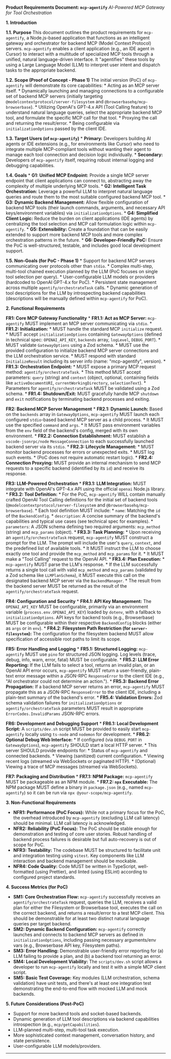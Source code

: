 **Product Requirements Document: `mcp-agentify`**
*AI-Powered MCP Gateway for Tool Orchestration*

**1. Introduction**

**1.1. Purpose**
This document outlines the product requirements for `mcp-agentify`, a Node.js-based application that functions as an intelligent gateway and orchestrator for backend MCP (Model Context Protocol) servers. `mcp-agentify` enables a client application (e.g., an IDE agent in Cursor) to interact with a multitude of specialized MCP tools through a unified, natural language-driven interface. It "agentifies" these tools by using a Large Language Model (LLM) to interpret user intent and dispatch tasks to the appropriate backend.

**1.2. Scope (Proof of Concept - Phase 1)**
The initial version (PoC) of `mcp-agentify` will demonstrate its core capabilities:
    *   Acting as an MCP server itself.
    *   Dynamically launching and managing connections to a configurable set of backend MCP servers (initially targeting `@modelcontextprotocol/server-filesystem` and `@browserbasehq/mcp-browserbase`).
    *   Utilizing OpenAI's GPT-4.x API (Tool Calling feature) to understand natural language queries, select the appropriate backend MCP tool, and formulate the specific MCP call for that tool.
    *   Proxying the call and returning the result/error.
    *   Being configurable via `initializationOptions` passed by the client IDE.

**1.3. Target Users (of `mcp-agentify`)**
    *   **Primary:** Developers building AI agents or IDE extensions (e.g., for environments like Cursor) who need to integrate multiple MCP-compliant tools without wanting their agent to manage each tool connection and decision logic individually.
    *   **Secondary:** Developers of `mcp-agentify` itself, requiring robust internal logging and debugging capabilities.

**1.4. Goals**
    *   **G1: Unified MCP Endpoint:** Provide a single MCP server endpoint that client applications can connect to, abstracting away the complexity of multiple underlying MCP tools.
    *   **G2: Intelligent Task Orchestration:** Leverage a powerful LLM to interpret natural language queries and route them to the most suitable configured backend MCP tool.
    *   **G3: Dynamic Backend Management:** Allow flexible configuration of backend MCP tools (their launch commands, arguments, and necessary API keys/environment variables) via `initializationOptions`.
    *   **G4: Simplified Client Logic:** Reduce the burden on client applications (IDE agents) by centralizing the tool selection and MCP call formulation logic within `mcp-agentify`.
    *   **G5: Extensibility:** Create a foundation that can be easily extended to support more backend MCP tools and more complex orchestration patterns in the future.
    *   **G6: Developer-Friendly PoC:** Ensure the PoC is well-structured, testable, and includes good local development support.

**1.5. Non-Goals (for PoC - Phase 1)**
    *   Support for backend MCP servers communicating over protocols other than `stdio`.
    *   Complex multi-step, multi-tool chained execution planned by the LLM (PoC focuses on single tool selection per query).
    *   User-configurable LLM models or providers (hardcoded to OpenAI GPT-4.x for PoC).
    *   Persistent state management across multiple `agentify/orchestrateTask` calls.
    *   Dynamic generation of tool descriptions for the LLM by introspecting backend capabilities (descriptions will be manually defined within `mcp-agentify` for PoC).

**2. Functional Requirements**

**FR1: Core MCP Gateway Functionality**
    *   **FR1.1: Act as MCP Server:** `mcp-agentify` MUST implement an MCP server communicating via `stdio`.
    *   **FR1.2: Initialization:**
        *   MUST handle the standard MCP `initialize` request.
        *   MUST accept `initializationOptions` containing `GatewayOptions` (defined in technical spec: `OPENAI_API_KEY`, `backends` array, `logLevel`, `DEBUG_PORT`).
        *   MUST validate `GatewayOptions` using a Zod schema.
        *   MUST use the provided configuration to initialize backend MCP server connections and the LLM orchestration service.
        *   MUST respond with standard `InitializeResult` including its server info (name: "mcp-agentify", version).
    *   **FR1.3: Orchestration Endpoint:**
        *   MUST expose a primary MCP request method: `agentify/orchestrateTask`.
        *   This method MUST accept parameters: `query` (string) and `context` (object, optional, containing fields like `activeDocumentURI`, `currentWorkingDirectory`, `selectionText`).
        *   Parameters for `agentify/orchestrateTask` MUST be validated using a Zod schema.
    *   **FR1.4: Shutdown/Exit:** MUST gracefully handle MCP `shutdown` and `exit` notifications by terminating backend processes and exiting.

**FR2: Backend MCP Server Management**
    *   **FR2.1: Dynamic Launch:** Based on the `backends` array in `GatewayOptions`, `mcp-agentify` MUST launch each configured `stdio`-based backend MCP server as a child process.
        *   It MUST use the specified `command` and `args`.
        *   It MUST pass environment variables from the `env` field of the backend's config, merged with its own environment.
    *   **FR2.2: Connection Establishment:** MUST establish a `vscode-jsonrpc/node` `MessageConnection` to each successfully launched backend server via its `stdio`.
    *   **FR2.3: Lifecycle Management:**
        *   MUST monitor backend processes for errors or unexpected exits.
        *   MUST log such events.
        *   (PoC does not require automatic restart logic).
    *   **FR2.4: Connection Proxying:** MUST provide an internal mechanism to send MCP requests to a specific backend (identified by its `id`) and receive its response.

**FR3: LLM-Powered Orchestration**
    *   **FR3.1: LLM Integration:** MUST integrate with OpenAI's GPT-4.x API using the official `openai` Node.js library.
    *   **FR3.2: Tool Definition:**
        *   For the PoC, `mcp-agentify` WILL contain manually crafted OpenAI Tool Calling definitions for the initial set of backend tools (`@modelcontextprotocol/server-filesystem` and `@browserbasehq/mcp-browserbase`).
        *   Each tool definition MUST include:
            *   `name`: Matching the `id` of the `BackendConfig`.
            *   `description`: A concise summary of the backend's capabilities and typical use cases (see technical spec for examples).
            *   `parameters`: A JSON schema defining two required arguments: `mcp_method` (string) and `mcp_params` (object).
    *   **FR3.3: Task Planning:**
        *   Upon receiving an `agentify/orchestrateTask` request, `mcp-agentify` MUST construct a prompt for the LLM. The prompt will include the user's `query`, `context`, and the predefined list of available tools.
        *   It MUST instruct the LLM to choose exactly one tool and provide the `mcp_method` and `mcp_params` for it.
        *   It MUST make a "Tool Calling" request to the OpenAI API.
    *   **FR3.4: Plan Execution:**
        *   `mcp-agentify` MUST parse the LLM's response.
        *   If the LLM successfully returns a single tool call with valid `mcp_method` and `mcp_params` (validated by a Zod schema like `LLMPlanSchema`), it MUST execute this call on the designated backend MCP server via the `BackendManager`.
        *   The result from the backend server MUST be returned as the result of the `agentify/orchestrateTask` request.

**FR4: Configuration and Security**
    *   **FR4.1: API Key Management:** The `OPENAI_API_KEY` MUST be configurable, primarily via an environment variable (`process.env.OPENAI_API_KEY`) loaded by `dotenv`, with a fallback to `initializationOptions`. API keys for backend tools (e.g., Browserbase) MUST be configurable within their respective `BackendConfig` blocks (either as `args` or in `env`).
    *   **FR4.2: Filesystem Path Restriction (for `server-filesystem`):** The configuration for the filesystem backend MUST allow specification of accessible root paths to limit its scope.

**FR5: Error Handling and Logging**
    *   **FR5.1: Structured Logging:** `mcp-agentify` MUST use `pino` for structured JSON logging. Log levels (trace, debug, info, warn, error, fatal) MUST be configurable.
    *   **FR5.2: LLM Error Reporting:** If the LLM fails to select a tool, returns an invalid plan, or an OpenAI API error occurs, `mcp-agentify` MUST return a user-friendly, plain-text error message within a JSON-RPC `ResponseError` to the client IDE (e.g., "AI orchestrator could not determine an action.").
    *   **FR5.3: Backend Error Propagation:** If a backend MCP server returns an error, `mcp-agentify` MUST propagate this as a JSON-RPC `ResponseError` to the client IDE, including a plain-text summary of the backend's error.
    *   **FR5.4: Validation Errors:** Zod schema validation failures for `initializationOptions` or `agentify/orchestrateTask` parameters MUST result in appropriate `ErrorCodes.InvalidParams` JSON-RPC errors.

**FR6: Development and Debugging Support**
    *   **FR6.1: Local Development Script:** A `scripts/dev.sh` script MUST be provided to easily start `mcp-agentify` locally using `ts-node` and `nodemon` for development.
    *   **FR6.2: Optional Debug Web Interface:**
        *   If configured (via `DEBUG_PORT` in `GatewayOptions`), `mcp-agentify` SHOULD start a local HTTP server.
        *   This server SHOULD provide endpoints for:
            *   Status of `mcp-agentify` and connected backends.
            *   Viewing (sanitized) current configuration.
            *   Viewing recent logs (streamed via WebSockets or paginated HTTP).
            *   (Optional) Viewing a trace of MCP messages (streamed via WebSockets).

**FR7: Packaging and Distribution**
    *   **FR7.1: NPM Package:** `mcp-agentify` MUST be packageable as an NPM module.
    *   **FR7.2: `npx` Executable:** The NPM package MUST define a binary in `package.json` (e.g., named `mcp-agentify`) so it can be run via `npx @your-scope/mcp-agentify`.

**3. Non-Functional Requirements**

*   **NFR1: Performance (PoC Focus):** While not a primary focus for the PoC, the overhead introduced by `mcp-agentify` (excluding LLM call latency) should be minimal. LLM call latency is acknowledged.
*   **NFR2: Reliability (PoC Focus):** The PoC should be stable enough for demonstration and testing of core user stories. Robust handling of backend process failures is desirable but full auto-recovery is out of scope for PoC.
*   **NFR3: Testability:** The codebase MUST be structured to facilitate unit and integration testing using `vitest`. Key components like LLM interaction and backend management should be mockable.
*   **NFR4: Code Quality:** Code MUST be written in TypeScript, well-formatted (using Prettier), and linted (using ESLint) according to configured project standards.

**4. Success Metrics (for PoC)**

*   **SM1: Core Orchestration Flow:** `mcp-agentify` successfully receives an `agentify/orchestrateTask` request, queries the LLM, receives a valid plan for either the Filesystem or Browserbase tool, executes the call on the correct backend, and returns a result/error to a test MCP client. This should be demonstrable for at least two distinct natural language queries per target backend.
*   **SM2: Dynamic Backend Configuration:** `mcp-agentify` correctly launches and connects to backend MCP servers as defined in `initializationOptions`, including passing necessary arguments/env vars (e.g., Browserbase API key, Filesystem paths).
*   **SM3: Error Handling:** Demonstrable user-friendly error reporting for (a) LLM failing to provide a plan, and (b) a backend tool returning an error.
*   **SM4: Local Development Viability:** The `scripts/dev.sh` script allows a developer to run `mcp-agentify` locally and test it with a simple MCP client script.
*   **SM5: Basic Test Coverage:** Key modules (LLM orchestration, schema validation) have unit tests, and there's at least one integration test demonstrating the end-to-end flow with mocked LLM and mock backends.

**5. Future Considerations (Post-PoC)**
*   Support for more backend tools and socket-based backends.
*   Dynamic generation of LLM tool descriptions via backend capabilities introspection (e.g., `mcp/getCapabilities`).
*   LLM-planned multi-step, multi-tool task execution.
*   More sophisticated context management, conversation history, and state persistence.
*   User-configurable LLM models/providers.

---